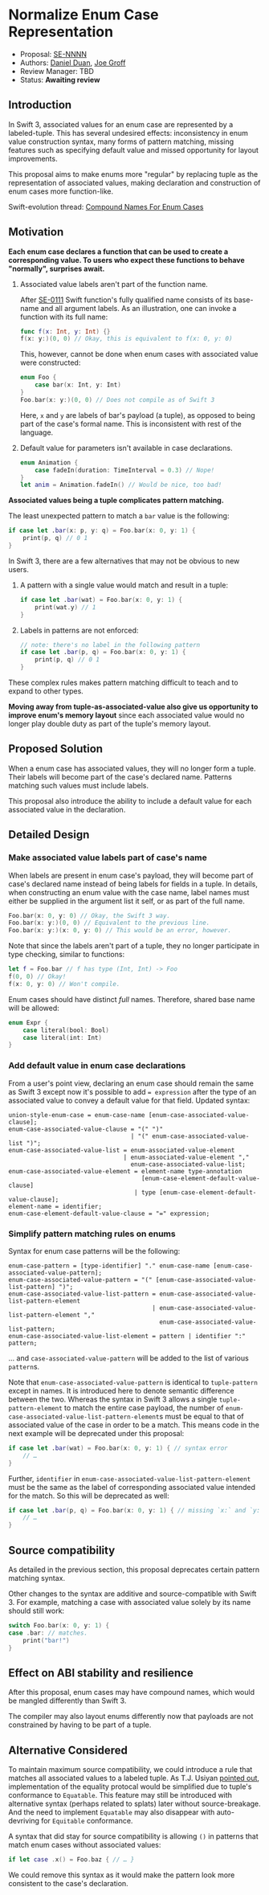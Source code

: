 # Normalize Enum Case Representation

* Proposal: [SE-NNNN][]
* Authors: [Daniel Duan][], [Joe Groff][]
* Review Manager: TBD
* Status: **Awaiting review**

## Introduction

In Swift 3, associated values for an enum case are represented by
a labeled-tuple. This has several undesired effects: inconsistency in enum value
construction syntax, many forms of pattern matching, missing features such as
specifying default value and missed opportunity for layout improvements.

This proposal aims to make enums more "regular" by replacing tuple as the
representation of associated values, making declaration and construction of enum
cases more function-like.

Swift-evolution thread: [Compound Names For Enum Cases][SE Thread]

## Motivation

**Each enum case declares a function that can be used to create a corresponding
value. To users who expect these functions to behave "normally", surprises
await.**

1. Associated value labels aren't part of the function name.

    After [SE-0111][] Swift function's fully qualified name consists of its
    base-name and all argument labels. As an illustration, one can invoke
    a function with its full name:

    ```swift
    func f(x: Int, y: Int) {}
    f(x: y:)(0, 0) // Okay, this is equivalent to f(x: 0, y: 0)
    ```

    This, however, cannot be done when enum cases with associated value were
    constructed:

    ```swift
    enum Foo {
        case bar(x: Int, y: Int)
    }
    Foo.bar(x: y:)(0, 0) // Does not compile as of Swift 3
    ```

    Here, `x` and `y` are labels of bar's payload (a tuple), as opposed to being
    part of the case's formal name. This is inconsistent with rest of the
    language.

2. Default value for parameters isn't available in case declarations.

    ```swift
    enum Animation {
        case fadeIn(duration: TimeInterval = 0.3) // Nope!
    }
    let anim = Animation.fadeIn() // Would be nice, too bad!
    ```

**Associated values being a tuple complicates pattern matching.**

The least unexpected pattern to match a `bar` value is the following:

```swift
if case let .bar(x: p, y: q) = Foo.bar(x: 0, y: 1) {
    print(p, q) // 0 1
}
```

In Swift 3, there are a few alternatives that may not be obvious to new users.

1. A pattern with a single value would match and result in a tuple:

    ```swift
    if case let .bar(wat) = Foo.bar(x: 0, y: 1) {
        print(wat.y) // 1
    }
    ```

2. Labels in patterns are not enforced:

    ```swift
    // note: there's no label in the following pattern
    if case let .bar(p, q) = Foo.bar(x: 0, y: 1) {
        print(p, q) // 0 1
    }
    ```

These complex rules makes pattern matching difficult to teach and to expand to
other types.

**Moving away from tuple-as-associated-value also give us opportunity to improve
enum's memory layout** since each associated value would no longer play double
duty as part of the tuple's memory layout.

## Proposed Solution

When a enum case has associated values, they will no longer form a tuple. Their
labels will become part of the case's declared name. Patterns matching such
values must include labels.

This proposal also introduce the ability to include a default value for each
associated value in the declaration.

## Detailed Design

### Make associated value labels part of case's name
When labels are present in enum case's payload, they will become part of case's
declared name instead of being labels for fields in a tuple.  In details, when
constructing an enum value with the case name, label names must either be
supplied in the argument list it self, or as part of the full name.

```swift
Foo.bar(x: 0, y: 0) // Okay, the Swift 3 way.
Foo.bar(x: y:)(0, 0) // Equivalent to the previous line.
Foo.bar(x: y:)(x: 0, y: 0) // This would be an error, however.
```

Note that since the labels aren't part of a tuple, they no longer participate in
type checking, similar to functions:

```swift
let f = Foo.bar // f has type (Int, Int) -> Foo
f(0, 0) // Okay!
f(x: 0, y: 0) // Won't compile.
```

Enum cases should have distinct *full* names. Therefore, shared base name will be allowed:

```swift
enum Expr {
    case literal(bool: Bool)
    case literal(int: Int)
}
```

### Add default value in enum case declarations
From a user's point view, declaring an enum case should remain the same as Swift
3 except now it's possible to add `= expression` after the type of an
associated value to convey a default value for that field. Updated syntax:

```ebnf
union-style-enum-case = enum-case-name [enum-case-associated-value-clause];
enum-case-associated-value-clause = "(" ")"
                                  | "(" enum-case-associated-value-list ")";
enum-case-associated-value-list = enum-associated-value-element
                                | enum-associated-value-element ","
                                  enum-case-associated-value-list;
enum-case-associated-value-element = element-name type-annotation
                                     [enum-case-element-default-value-clause]
                                   | type [enum-case-element-default-value-clause];
element-name = identifier;
enum-case-element-default-value-clause = "=" expression;
```

### Simplify pattern matching rules on enums
Syntax for enum case patterns will be the following:

```ebnf
enum-case-pattern = [type-identifier] "." enum-case-name [enum-case-associated-value-pattern];
enum-case-associated-value-pattern = "(" [enum-case-associated-value-list-pattern] ")";
enum-case-associated-value-list-pattern = enum-case-associated-value-list-pattern-element
                                        | enum-case-associated-value-list-pattern-element ","
                                          enum-case-associated-value-list-pattern;
enum-case-associated-value-list-element = pattern | identifier ":" pattern;
```

… and `case-associated-value-pattern` will be added to the list of various
`pattern`s.

Note that `enum-case-associated-value-pattern` is identical to `tuple-pattern`
except in names. It is introduced here to denote semantic difference between the
two.  Whereas the syntax in Swift 3 allows a single `tuple-pattern-element` to
match the entire case payload, the number of
`enum-case-associated-value-list-pattern-element`s must be equal to that of
associated value of the case in order to be a match. This means code in the next
example will be deprecated under this proposal:

```swift
if case let .bar(wat) = Foo.bar(x: 0, y: 1) { // syntax error
    // …
}
```

Further, `identifier` in `enum-case-associated-value-list-pattern-element` must
be the same as the label of corresponding associated value intended for the
match. So this will be deprecated as well:

```swift
if case let .bar(p, q) = Foo.bar(x: 0, y: 1) { // missing `x:` and `y:`
    // …
}
```

## Source compatibility

As detailed in the previous section, this proposal deprecates certain pattern
matching syntax.

Other changes to the syntax are additive and source-compatible with Swift 3. For
example, matching a case with associated value solely by its name should still
work:

```swift
switch Foo.bar(x: 0, y: 1) {
case .bar: // matches.
    print("bar!")
}
```

## Effect on ABI stability and resilience

After this proposal, enum cases may have compound names, which would be mangled
differently than Swift 3.

The compiler may also layout enums differently now that payloads are not
constrained by having to be part of a tuple.

## Alternative Considered

To maintain maximum source compatibility, we could introduce a rule that matches
all associated values to a labeled tuple. As T.J. Usiyan
[pointed out][TJs comment], implementation of the equality protocal would be
simplified due to tuple's conformance to `Equatable`. This feature may still be
introduced with alternative syntax (perhaps related to splats) later without
source-breakage.  And the need to implement `Equatable` may also disappear with
auto-devriving for `Equitable` conformance.

A syntax that did stay for source compatibility is allowing `()` in patterns
that match enum cases without associated values:

```swift
if let case .x() = Foo.baz { // … }
```

We could remove this syntax as it would make the pattern look more consistent to
the case's declaration.

[SE-0111]: https://github.com/apple/swift-evolution/blob/master/proposals/0111-remove-arg-label-type-significance.md
[Daniel Duan]: https://github.com/dduan
[Joe Groff]: https://github.com/jckarter
[SE-NNNN]: NNNN-Normalize-Enum-Case-Representation.md
[TJs comment]: https://lists.swift.org/pipermail/swift-evolution/Week-of-Mon-20170116/030614.html
[SE Thread]: https://lists.swift.org/pipermail/swift-evolution/Week-of-Mon-20170116/030477.html
